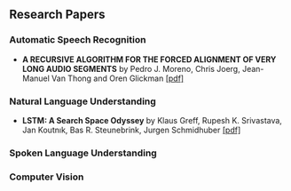## Research Papers

### Automatic Speech Recognition
- **A RECURSIVE ALGORITHM FOR THE FORCED ALIGNMENT OF VERY LONG AUDIO SEGMENTS** by Pedro J. Moreno, Chris Joerg, Jean-Manuel Van Thong and Oren Glickman [[pdf]](https://citeseerx.ist.psu.edu/viewdoc/download?doi=10.1.1.649.6346&rep=rep1&type=pdf)


### Natural Language Understanding
- **LSTM: A Search Space Odyssey** by Klaus Greff, Rupesh K. Srivastava, Jan Koutnık, Bas R. Steunebrink, Jurgen Schmidhuber [[pdf]](https://arxiv.org/pdf/1503.04069v2.pdf)


### Spoken Language Understanding


### Computer Vision
